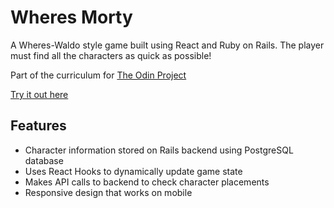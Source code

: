 # Wheres Morty

A Wheres-Waldo style game built using React and Ruby on Rails. The player must find all the characters as quick as possible!

Part of the curriculum for [The Odin Project](https://www.theodinproject.com/paths/full-stack-ruby-on-rails/courses/javascript/lessons/where-s-waldo-a-photo-tagging-app-javascript)

[Try it out here](https://desolate-forest-95779.herokuapp.com/)

## Features

- Character information stored on Rails backend using PostgreSQL database
- Uses React Hooks to dynamically update game state
- Makes API calls to backend to check character placements
- Responsive design that works on mobile

